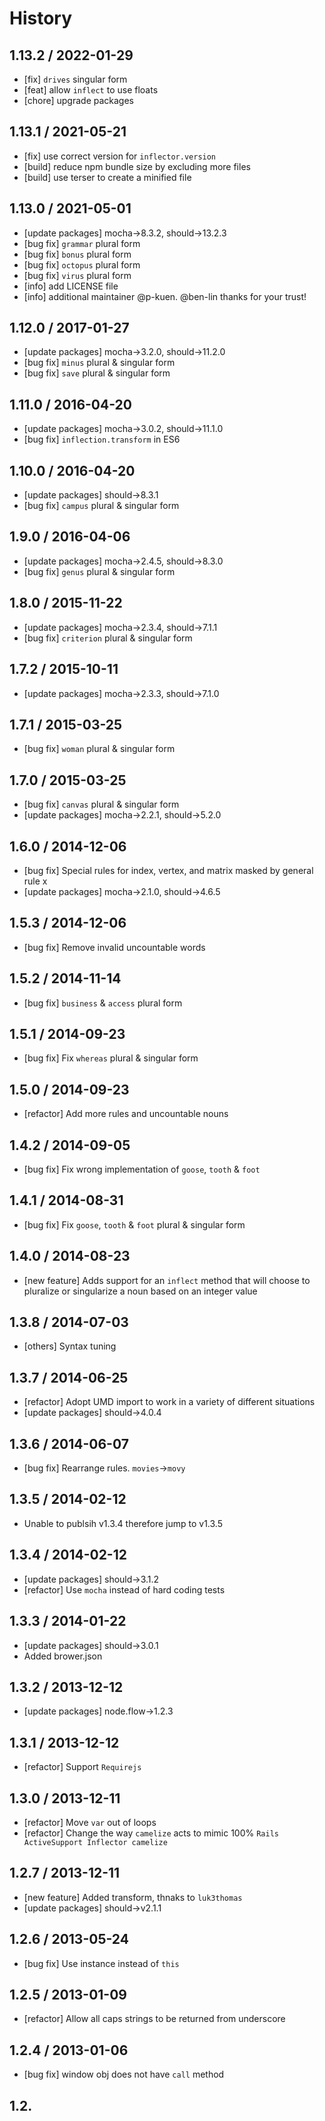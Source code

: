# History

## 1.13.2 / 2022-01-29

- [fix] `drives` singular form
- [feat] allow `inflect` to use floats
- [chore] upgrade packages

## 1.13.1 / 2021-05-21

- [fix] use correct version for `inflector.version`
- [build] reduce npm bundle size by excluding more files
- [build] use terser to create a minified file

## 1.13.0 / 2021-05-01

- [update packages] mocha->8.3.2, should->13.2.3
- [bug fix] `grammar` plural form
- [bug fix] `bonus` plural form
- [bug fix] `octopus` plural form
- [bug fix] `virus` plural form
- [info] add LICENSE file
- [info] additional maintainer @p-kuen. @ben-lin thanks for your trust!

## 1.12.0 / 2017-01-27

- [update packages] mocha->3.2.0, should->11.2.0
- [bug fix] `minus` plural & singular form
- [bug fix] `save` plural & singular form

## 1.11.0 / 2016-04-20

- [update packages] mocha->3.0.2, should->11.1.0
- [bug fix] `inflection.transform` in ES6

## 1.10.0 / 2016-04-20

- [update packages] should->8.3.1
- [bug fix] `campus` plural & singular form

## 1.9.0 / 2016-04-06

- [update packages] mocha->2.4.5, should->8.3.0
- [bug fix] `genus` plural & singular form

## 1.8.0 / 2015-11-22

- [update packages] mocha->2.3.4, should->7.1.1
- [bug fix] `criterion` plural & singular form

## 1.7.2 / 2015-10-11

- [update packages] mocha->2.3.3, should->7.1.0

## 1.7.1 / 2015-03-25

- [bug fix] `woman` plural & singular form

## 1.7.0 / 2015-03-25

- [bug fix] `canvas` plural & singular form
- [update packages] mocha->2.2.1, should->5.2.0

## 1.6.0 / 2014-12-06

- [bug fix] Special rules for index, vertex, and matrix masked by general rule x
- [update packages] mocha->2.1.0, should->4.6.5

## 1.5.3 / 2014-12-06

- [bug fix] Remove invalid uncountable words

## 1.5.2 / 2014-11-14

- [bug fix] `business` & `access` plural form

## 1.5.1 / 2014-09-23

- [bug fix] Fix `whereas` plural & singular form

## 1.5.0 / 2014-09-23

- [refactor] Add more rules and uncountable nouns

## 1.4.2 / 2014-09-05

- [bug fix] Fix wrong implementation of `goose`, `tooth` & `foot`

## 1.4.1 / 2014-08-31

- [bug fix] Fix `goose`, `tooth` & `foot` plural & singular form

## 1.4.0 / 2014-08-23

- [new feature] Adds support for an `inflect` method that will choose to pluralize or singularize a noun based on an integer value

## 1.3.8 / 2014-07-03

- [others] Syntax tuning

## 1.3.7 / 2014-06-25

- [refactor] Adopt UMD import to work in a variety of different situations
- [update packages] should->4.0.4

## 1.3.6 / 2014-06-07

- [bug fix] Rearrange rules. `movies`->`movy`

## 1.3.5 / 2014-02-12

- Unable to publsih v1.3.4 therefore jump to v1.3.5

## 1.3.4 / 2014-02-12

- [update packages] should->3.1.2
- [refactor] Use `mocha` instead of hard coding tests

## 1.3.3 / 2014-01-22

- [update packages] should->3.0.1
- Added brower.json

## 1.3.2 / 2013-12-12

- [update packages] node.flow->1.2.3

## 1.3.1 / 2013-12-12

- [refactor] Support `Requirejs`

## 1.3.0 / 2013-12-11

- [refactor] Move `var` out of loops
- [refactor] Change the way `camelize` acts to mimic 100% `Rails ActiveSupport Inflector camelize`

## 1.2.7 / 2013-12-11

- [new feature] Added transform, thnaks to `luk3thomas`
- [update packages] should->v2.1.1

## 1.2.6 / 2013-05-24

- [bug fix] Use instance instead of `this`

## 1.2.5 / 2013-01-09

- [refactor] Allow all caps strings to be returned from underscore

## 1.2.4 / 2013-01-06

- [bug fix] window obj does not have `call` method

## 1.2.